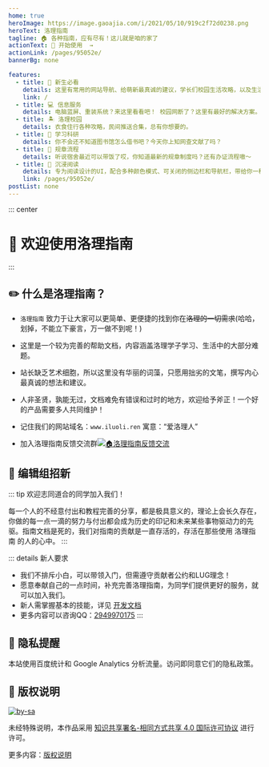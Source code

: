 ```yaml
---
home: true
heroImage: https://image.gaoajia.com/i/2021/05/10/919c2f72d0238.png
heroText: 洛理指南
tagline: 🏠 各种指南，应有尽有！这儿就是咱的家了
actionText: 🍕 开始使用  →
actionLink: /pages/95052e/
bannerBg: none 

features: 
  - title: 🎋 新生必看
    details: 这里有常用的网站导航、给萌新最真诚的建议，学长们校园生活攻略，以及生活中遇到的部分问题的解决方案
    link: /
  - title: 💻 信息服务
    details: 电脑蓝屏、重装系统？来这里看看吧！ 校园网断了？这里有最好的解决方案。
  - title: 🏝️ 洛理校园
    details: 衣食住行各种攻略，民间推送合集，总有你想要的。
  - title: 📖 学习科研
    details: 你不会还不知道图书馆怎么借书吧？今天你上知网查文献了吗？
  - title: 🎏 规章流程
    details: 听说宿舍最近可以带饭了哎，你知道最新的规章制度吗？还有办证流程嗷～
  - title: 🌱 沉浸阅读
    details: 专为阅读设计的UI，配合多种颜色模式、可关闭的侧边栏和导航栏，带给你一种沉浸式阅读体验
    link: /pages/95052e/
postList: none
---
```


::: center
# 🚀 欢迎使用洛理指南
:::

## ✏️ 什么是洛理指南？


- `洛理指南` 致力于让大家可以更简单、更便捷的找到你在~~洛理的一切需求~~(哈哈，划掉，不能立下豪言，万一做不到呢！)

- 这里是一个较为完善的帮助文档，内容涵盖洛理学子学习、生活中的大部分难题。

- 站长缺乏艺术细胞，所以这里没有华丽的词藻，只愿用拙劣的文笔，撰写内心最真诚的想法和建议。

- 人非圣贤，孰能无过，文档难免有错误和过时的地方，欢迎给予斧正！一个好的产品需要多人共同维护！

- 记住我们的网站域名：`www.iluoli.ren` 寓意：“爱洛理人”

- 加入洛理指南反馈交流群<a target="_blank" href="https://qm.qq.com/cgi-bin/qm/qr?k=GPSdvfBJNOLQYBVRhJN2f19CKXWJP5la&jump_from=webapi"><img border="0" src="https://pub.idqqimg.com/wpa/images/group.png" alt="🏠洛理指南反馈交流" title="🏠洛理指南反馈交流"></a>
  


## 📝 编辑组招新 <Badge text="参与贡献"/>

::: tip
欢迎志同道合的同学加入我们！

每一个人的不经意付出和教程完善的分享，都是极具意义的，理论上会长久存在，你做的每一点一滴的努力与付出都会成为历史的印记和未来某些事物驱动力的先驱。指南文档是死的，我们对指南的贡献是一直存活的，存活在那些使用 洛理指南 的人的心中。
:::

::: details 新人要求
- 我们不排斥小白，可以带领入门，但需遵守贡献者公约和LUG理念！
- 愿意奉献自己的一点时间，补充完善洛理指南，为同学们提供更好的服务，就可以加入我们。
- 新人需掌握基本的技能，详见 [开发文档](/pages/95052e/)
- 更多内容可以咨询QQ：[2949970175](http://wpa.qq.com/msgrd?v=3&uin=2949970175&site=qq&menu=yes)
:::



## 🔔 隐私提醒

本站使用百度统计和 Google Analytics 分析流量。访问即同意它们的隐私政策。

## 🎋 版权说明

[![by-sa](https://image.iluoli.ren/2022/04/17/10bce799b52af.svg)](https://creativecommons.org/licenses/by-sa/4.0/deed.zh)

未经特殊说明，本作品采用 [知识共享署名-相同方式共享 4.0 国际许可协议](https://creativecommons.org/licenses/by-sa/4.0/deed.zh) 进行许可。

更多内容：[版权说明](/pages/aeb847/)



